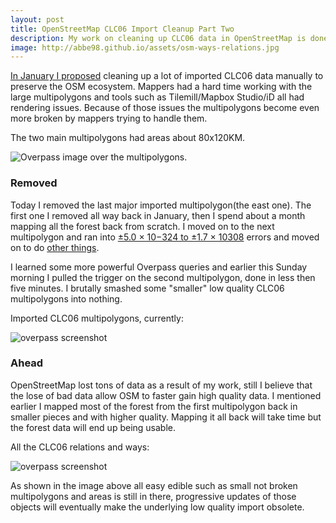 ```yaml
---
layout: post
title: OpenStreetMap CLC06 Import Cleanup Part Two
description: My work on cleaning up CLC06 data in OpenStreetMap is done for now.
image: http://abbe98.github.io/assets/osm-ways-relations.jpg
---
```

[In January I proposed](http://abbe98.github.io/blog/2015/01/05/openstreetmap-clc06-import-cleanup/) cleaning up a lot of imported CLC06 data manually to preserve the OSM ecosystem. Mappers had a hard time working with the large multipolygons and tools such as Tilemill/Mapbox Studio/iD all had rendering issues. Because of those issues the multipolygons become even more broken by mappers trying to handle them.

The two main multipolygons had areas about 80x120KM.

![Overpass image over the multipolygons.](http://abbe98.github.io/assets/relations.jpg)

### Removed

Today I removed the last major imported multipolygon(the east one). The first one I removed all way back in January, then I spend about a month mapping all the forest back from scratch. I moved on to the next multipolygon and ran into [±5.0 × 10−324 to ±1.7 × 10308](https://msdn.microsoft.com/en-us/library/678hzkk9.aspx) errors and moved on to do [other things](http://abbe98.github.io/archive.html).

I learned some more powerful Overpass queries and earlier this Sunday morning I pulled the trigger on the second multipolygon, done in less then five minutes. I brutally smashed some "smaller" low quality CLC06 multipolygons into nothing.

Imported CLC06 multipolygons, currently&#58;

![overpass screenshot](http://abbe98.github.io/assets/osm-relations.jpg)

### Ahead

OpenStreetMap lost tons of data as a result of my work, still I believe that the lose of bad data allow OSM to faster gain high quality data. I mentioned earlier I mapped most of the forest from the first multipolygon back in smaller pieces and with higher quality. Mapping it all back will take time but the forest data will end up being usable.

All the CLC06 relations and ways&#58;

![overpass screenshot](http://abbe98.github.io/assets/osm-ways-relations.jpg)

As shown in the image above all easy edible such as small not broken multipolygons and areas is still in there, progressive updates of those objects will eventually make the underlying low quality import obsolete.